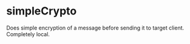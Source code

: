 # simpleCrypto

Does simple encryption of a message before sending it to target client. Completely local.
